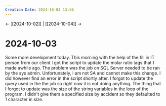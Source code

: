 ```yaml
---
Creation Date: 2024-10-03 13:56
---
```


<- [[2024-10-02]] | [[2024-10-04]]  ->

# 2024-10-03
Some more development today. This morning with the help of the fill in IT person from our client I got the script to update the molar ratio tags that I made awhile ago. The problem was the job on SQL Server needed to be ran by the sys admin. Unfortunately, I am not SA and cannot make this change. I did however find an error in the script shortly after. I forgot to update the query used in the the job so right now it is not doing anything.  The thing that I forgot to update was the size of the string variables in the loop of the program. I didn't give them a specified size by accident so they defaulted to 1 character in size. 